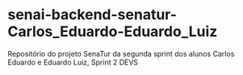 # senai-backend-senatur-Carlos_Eduardo-Eduardo_Luiz
Repositório do projeto SenaTur da segunda sprint dos alunos Carlos Eduardo e Eduardo Luiz, Sprint 2 DEVS
